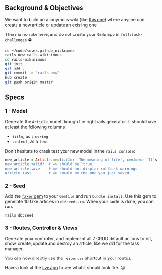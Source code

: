 ## Background & Objectives

We want to build an anonymous wiki (like [this one](https://wagon-wikinimous.herokuapp.com)) where anyone can create a new article
or update an existing one.

There is no `rake` here, and do not create your Rails app in `fullstack-challenges` ⛔️

```bash
cd ~/code/<user.github_nickname>
rails new rails-wikinimous
cd rails-wikinimous
git init
git add .
git commit -m "rails new"
hub create
git push origin master
```

## Specs

### 1 - Model

Generate the `Article` model through the right rails generator. It should have at least the following columns:

- `title`, as a `string`
- `content`, as a `text`

Don't hesitate to crash test your new model in the `rails console`:

```ruby
new_article = Article.new(title: 'The meaning of life', content: 'It's 42!')
new_article.valid?  # => should be `true`
new_article.save    # => should not display rollback warnings
Article.last        # => should be the one you just saved
```

### 2 - Seed

Add the [`faker` gem](https://github.com/stympy/faker) to your `Gemfile` and
run `bundle install`. Use this gem to generate 10 fake articles in
`db/seeds.rb`. When your code is done, you can run:

```bash
rails db:seed
```

### 3 - Routes, Controller & Views

Generate your controller, and implement all 7 CRUD default actions to
list, show, create, update and destroy an article, like we did for the task manager.

You can now directly use the `resources` shortcut in your routes.

Have a look at the [live app](https://wagon-wikinimous.herokuapp.com) to see what it should look like. 😉
